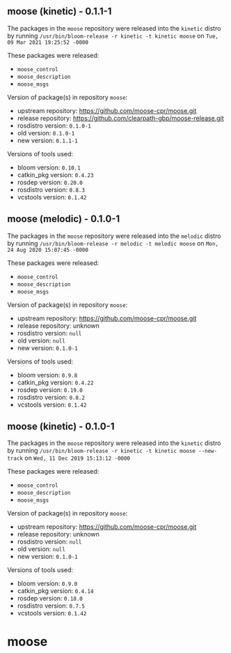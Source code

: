## moose (kinetic) - 0.1.1-1

The packages in the `moose` repository were released into the `kinetic` distro by running `/usr/bin/bloom-release -r kinetic -t kinetic moose` on `Tue, 09 Mar 2021 19:25:52 -0000`

These packages were released:
- `moose_control`
- `moose_description`
- `moose_msgs`

Version of package(s) in repository `moose`:

- upstream repository: https://github.com/moose-cpr/moose.git
- release repository: https://github.com/clearpath-gbp/moose-release.git
- rosdistro version: `0.1.0-1`
- old version: `0.1.0-1`
- new version: `0.1.1-1`

Versions of tools used:

- bloom version: `0.10.1`
- catkin_pkg version: `0.4.23`
- rosdep version: `0.20.0`
- rosdistro version: `0.8.3`
- vcstools version: `0.1.42`


## moose (melodic) - 0.1.0-1

The packages in the `moose` repository were released into the `melodic` distro by running `/usr/bin/bloom-release -r melodic -t melodic moose` on `Mon, 24 Aug 2020 15:07:45 -0000`

These packages were released:
- `moose_control`
- `moose_description`
- `moose_msgs`

Version of package(s) in repository `moose`:

- upstream repository: https://github.com/moose-cpr/moose.git
- release repository: unknown
- rosdistro version: `null`
- old version: `null`
- new version: `0.1.0-1`

Versions of tools used:

- bloom version: `0.9.8`
- catkin_pkg version: `0.4.22`
- rosdep version: `0.19.0`
- rosdistro version: `0.8.2`
- vcstools version: `0.1.42`


## moose (kinetic) - 0.1.0-1

The packages in the `moose` repository were released into the `kinetic` distro by running `/usr/bin/bloom-release -r kinetic -t kinetic moose --new-track` on `Wed, 11 Dec 2019 15:13:12 -0000`

These packages were released:
- `moose_control`
- `moose_description`
- `moose_msgs`

Version of package(s) in repository `moose`:

- upstream repository: https://github.com/moose-cpr/moose.git
- release repository: unknown
- rosdistro version: `null`
- old version: `null`
- new version: `0.1.0-1`

Versions of tools used:

- bloom version: `0.9.0`
- catkin_pkg version: `0.4.14`
- rosdep version: `0.18.0`
- rosdistro version: `0.7.5`
- vcstools version: `0.1.42`


# moose